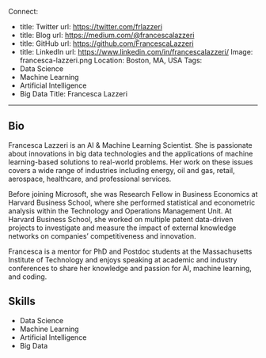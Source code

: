 Connect:
  - title: Twitter
    url: https://twitter.com/frlazzeri
  - title: Blog
    url: https://medium.com/@francescalazzeri
  - title: GitHub
    url: https://github.com/FrancescaLazzeri
  - title: LinkedIn
    url: https://www.linkedin.com/in/francescalazzeri/
Image: francesca-lazzeri.png
Location: Boston, MA, USA
Tags:
  - Data Science
  - Machine Learning
  - Artificial Intelligence
  - Big Data
Title: Francesca Lazzeri
---
## Bio
Francesca Lazzeri is an AI & Machine Learning Scientist. She is passionate about innovations in big data technologies and the applications of machine learning-based solutions 
to real-world problems. Her work on these issues covers a wide range of industries including energy, oil and gas, retail, aerospace, healthcare, and professional services.

Before joining Microsoft, she was Research Fellow in Business Economics at Harvard Business School, where she performed statistical and econometric analysis within the Technology and Operations Management Unit.
At Harvard Business School, she worked on multiple patent data-driven projects to investigate and measure the impact of external knowledge networks on companies’ competitiveness and innovation.

Francesca is a mentor for PhD and Postdoc students at the Massachusetts Institute of Technology and enjoys speaking at academic and industry conferences to share her knowledge and passion for AI, machine learning, and coding.

## Skills
- Data Science
- Machine Learning
- Artificial Intelligence
- Big Data
